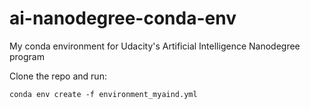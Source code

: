 # ai-nanodegree-conda-env
My conda environment for Udacity's Artificial Intelligence Nanodegree program

Clone the repo and run:

    conda env create -f environment_myaind.yml